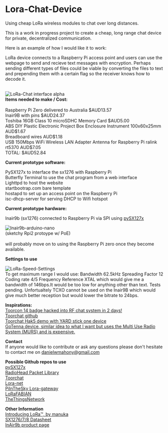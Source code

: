 # Lora-Chat-Device

Using cheap LoRa wireless modules to chat over long distances.

This is a work in progress project to create a cheap, long range chat device for private, decentralized communication.

Here is an example of how I would like it to work:

LoRa device connects to a Raspberry Pi access point and users can use the webpage to send and recieve text messages with encryption. Perhaps sending different types of files could be viable by converting the files to text and prepending them with a certain flag so the receiver knows how to decode it.

<br>
<img src="http://i.imgur.com/tfc3tMf.jpg" alt="LoRa-Chat interface alpha">
<br>
<b>Items needed to make / Cost:</b><br><br>
Raspberry Pi Zero delivered to Australia $AUD13.57<br>
Inair9B with pins $AUD24.37<br>
Toshiba 16GB Class 10 microSDHC Memory Card $AUD5.00<br>
ABS DIY Plastic Electronic Project Box Enclosure Instrument 100x60x25mm AUD$1.67<br>
Breadboard wires AUD$1.18<br>
USB 150Mbps WiFi Wireless LAN Adapter Antenna for Raspberry Pi ralink rt5370 AUD$7.05<br>
TOTAL: $AUD52.84

<b>Current prototype software:</b>

PySX127x to interface the sx1276 with Raspberry Pi<br>
Butterfly Terminal to use the chat program from a web interface<br> 
Lighttpd to host the website<br>
startbootrap.com bare template<br>
hostapd to set up an access point on the Raspberry Pi<br>
isc-dhcp-server for serving DHCP to Wifi hotspot<br>

<b>Current prototype hardware:</b>

Inair9b (sx1276) connected to Raspberry Pi via SPI using <a href="https://github.com/mayeranalytics/pySX127x">pySX127x </a>

<img src="http://i.imgur.com/SBA0ONi.jpg" alt="Inair9b-arduino-nano">
<br>(sketchy Rpi2 protoype w/ PoE)</br>
<br>will probably move on to using the Raspberry Pi zero once they become available.

<b>Settings to use</b>

 <img src="http://i.imgur.com/bcRODsF.png" alt="LoRa-Speed-Settings"><br>
To get maximum range I would use: Bandwidth 62.5kHz Spreading Factor 12 Coding rate 4/5 Frequency Reference XTAL which would give me a bandwidth of 146bps.It would be too low for anything other than text. Tests pending.
Unfortualtely TCXO cannot be used on the Inair9B which would give much better reception but would lower the bitrate to 24bps.

<b>Inspirations:</b><br> 
<a href="http://ossmann.blogspot.com.au/2012/10/the-toorcon-14-badge.html">Toorcon 14 badge hacked into RF chat system in 2 days!</a><br>
<a href="https://github.com/hathcox/ToorChat">Toorchat github</a><br>
<a href="https://youtu.be/pkTlTCUeec0?t=622">Toorchat Hak5 demo with YARD stick one device</a><br>
<a href="http://www.gotenna.com/">GoTenna device, similar idea to what I want but uses the Multi Use Radio System (MURS) and is expensive.</a><br>

<b>Contact</b><br>
If anyone would like to contribute or ask any questions please don't hesitate to contact me on danielwmahony@gmail.com

<b>Possible Github repos to use</b><br> 
<a href="https://github.com/mayeranalytics/pySX127x">pySX127x </a><br>
<a href="https://github.com/PaulStoffregen/RadioHead">RadioHead Packet Library</a><br>
<a href="https://github.com/hathcox/ToorChat">Toorchat</a><br>
<a href="https://github.com/Lora-net">Lora-net</a><br>
<a href="https://github.com/PiInTheSky/lora-gateway">PiInTheSky Lora-gateway</a><br>
<a href="https://github.com/telecombretagne/LoRaFABIAN">LoRaFABIAN</a><br>
<a href="https://github.com/TheThingsNetwork/">TheThingsNetwork</a><br>

<b>Other Information</b><br>
<a href="http://www.instructables.com/id/Introducing-LoRa-/?ALLSTEPS">Introducing LoRa™, by manuka </a><br>
<a href="http://www.semtech.com/images/datasheet/sx1276_77_78_79.pdf">SX1276/7/8 Datasheet</a><br>
<a href="http://modtronix.com/inair9b.html">InAir9b product page</a><br>
